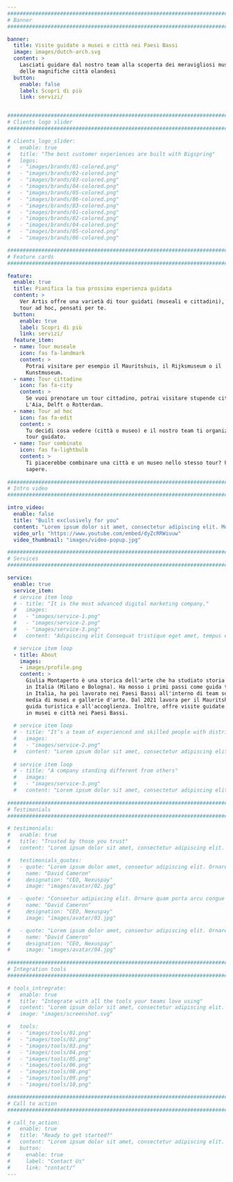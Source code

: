 ```yaml
---
################################################################################
# Banner
################################################################################

banner:
  title: Visite guidate a musei e città nei Paesi Bassi
  image: images/dutch-arch.svg
  content: >
    Lasciati guidare dal nostro team alla scoperta dei meravigliosi musei e
    delle magnifiche città olandesi
  button:
    enable: false
    label: Scopri di più
    link: servizi/


################################################################################
# Clients logo slider
################################################################################

# clients_logo_slider:
#   enable: true
#   title: "The best customer experiences are built with Bigspring"
#   logos:
#   - "images/brands/01-colored.png"
#   - "images/brands/02-colored.png"
#   - "images/brands/03-colored.png"
#   - "images/brands/04-colored.png"
#   - "images/brands/05-colored.png"
#   - "images/brands/06-colored.png"
#   - "images/brands/03-colored.png"
#   - "images/brands/01-colored.png"
#   - "images/brands/02-colored.png"
#   - "images/brands/04-colored.png"
#   - "images/brands/05-colored.png"
#   - "images/brands/06-colored.png"

################################################################################
# Feature cards
################################################################################

feature:
  enable: true
  title: Pianifica la tua prossima esperienza guidata
  content: >
    Ver Artis offre una varietà di tour guidati (museali e cittadini), così come
    tour ad hoc, pensati per te.
  button:
    enable: true
    label: Scopri di più
    link: servizi/
  feature_item:
  - name: Tour museale
    icon: fas fa-landmark
    content: >
      Potrai visitare per esempio il Mauritshuis, il Rijksmuseum o il
      Kunstmuseum.
  - name: Tour cittadino
    icon: fas fa-city
    content: >
      Se vuoi prenotare un tour cittadino, potrai visitare stupende città come
      L'Aia, Delft o Rotterdam.
  - name: Tour ad hoc
    icon: fas fa-edit
    content: >
      Tu decidi cosa vedere (città o museo) e il nostro team ti organizzerà un
      tour guidato.
  - name: Tour combinato
    icon: fas fa-lightbulb
    content: >
      Ti piacerebbe combinare una città e un museo nello stesso tour? Faccelo
      sapere.
      
################################################################################
# Intro video
################################################################################

intro_video:
  enable: false
  title: "Built exclusively for you"
  content: "Lorem ipsum dolor sit amet, consectetur adipiscing elit. Morbi egestas Werat viverra id et aliquet. vulputate egestas sollicitudin."
  video_url: "https://www.youtube.com/embed/dyZcRRWiuuw"
  video_thumbnail: "images/video-popup.jpg"

################################################################################
# Services
################################################################################

service:
  enable: true
  service_item:
  # service item loop
  # - title: "It is the most advanced digital marketing company."
  #   images:
  #   - "images/service-1.png"
  #   - "images/service-2.png"
  #   - "images/service-3.png"
  #   content: "Adipiscing elit Consequat tristique eget amet, tempus eu at consecttur. Leo facilisi nunc viverra tellus. Ac laoreet sit vel consquat. consectetur adipiscing elit. Consequat tristique eget amet, tempus eu at consecttur. Leo facilisi nunc viverra tellus. Ac laoreet sit vel consquat."

  # service item loop
  - title: About
    images:
    - images/profile.png
    content: >
      Giulia Montaperto è una storica dell'arte che ha studiato storia dell'arte
      in Italia (Milano e Bologna). Ha mosso i primi passi come guida turistica
      in Italia, ha poi lavorato nei Paesi Bassi all'interno di team social
      media di musei e gallerie d'arte. Dal 2021 lavora per il Mauritshuis come
      guida turistica e all'accoglienza. Inoltre, offre visite guidate private
      in musei e città nei Paesi Bassi.
      
  # service item loop
  # - title: "It’s a team of experienced and skilled people with distributions"
  #   images:
  #   - "images/service-2.png"
  #   content: "Lorem ipsum dolor sit amet, consectetur adipiscing elit. Consequat tristique eget amet, tempus eu at consecttur. Leo facilisi nunc viverra tellus. Ac laoreet sit vel consquat. consectetur adipiscing elit. Consequat tristique eget amet, tempus eu at consecttur. Leo facilisi nunc viverra tellus. Ac laoreet sit vel consquat."
      
  # service item loop
  # - title: "A company standing different from others"
  #   images:
  #   - "images/service-3.png"
  #   content: "Lorem ipsum dolor sit amet, consectetur adipiscing elit. Consequat tristique eget amet, tempus eu at consecttur. Leo facilisi nunc viverra tellus. Ac laoreet sit vel consquat. consectetur adipiscing elit. Consequat tristique eget amet, tempus eu at consecttur. Leo facilisi nunc viverra tellus. Ac laoreet sit vel consquat."
       
################################################################################
# Testimonials
################################################################################

# testimonials:
#   enable: true
#   title: "Trusted by those you trust"
#   content: "Lorem ipsum dolor sit amet, consectetur adipiscing elit. Morbi egestas Werat viverra id et aliquet. vulputate egestas sollicitudin."

#   testimonials_quotes:
#   - quote: "Lorem ipsum dolor amet, conseetur adipiscing elit. Ornare quam porta arcu congue felis volutpat. Vitae lectudbfs dolor faucibus"
#     name: "David Cameron"
#     designation: "CEO, Nexuspay"
#     image: "images/avatar/02.jpg"

#   - quote: "Conseetur adipiscing elit. Ornare quam porta arcu congue felis volutpat. Vitae lectudbfs pellentesque vitae dolor faucibus"
#     name: "David Cameron"
#     designation: "CEO, Nexuspay"
#     image: "images/avatar/03.jpg"

#   - quote: "Lorem ipsum dolor amet, conseetur adipiscing elit. Ornare quam porta arcu congue felis volutpat. Vitae lectudbfs pellentesque vitae dolor"
#     name: "David Cameron"
#     designation: "CEO, Nexuspay"
#     image: "images/avatar/04.jpg"
        
################################################################################
# Integration tools
################################################################################

# tools_intregrate:
#   enable: true
#   title: "Integrate with all the tools your teams love using"
#   content: "Lorem ipsum dolor sit amet, consectetur adipiscing elit. Morbi egestas Werat viverra id et aliquet. vulputate egestas sollicitudin."
#   image: "images/screenshot.svg"

#   tools:
#   - "images/tools/01.png"
#   - "images/tools/02.png"
#   - "images/tools/03.png"
#   - "images/tools/04.png"
#   - "images/tools/05.png"
#   - "images/tools/06.png"
#   - "images/tools/08.png"
#   - "images/tools/09.png"
#   - "images/tools/10.png"

################################################################################
# Call to action
################################################################################

# call_to_action:
#   enable: true
#   title: "Ready to get started?"
#   content: "Lorem ipsum dolor sit amet, consectetur adipiscing elit. Consequat eget amtempus eu at consecttur."
#   button:
#     enable: true
#     label: "Contact Us"
#     link: "contact/"
---
```

